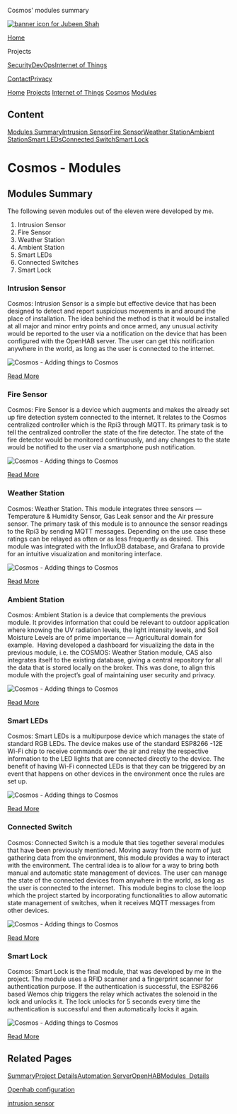  Cosmos' modules summary              

[![banner icon for Jubeen Shah](https://project-odyssey.s3.us-east-2.amazonaws.com/d130db536435d20d7579fafb511ca245.svg)](../../../index.markdown)

[Home](../../../index.markdown)

Projects

[Security](../../../projects/security.markdown)[DevOps](../../../projects/devops.markdown)[Internet of Things](../../../projects/iot.markdown)

[Contact](mailto:jnshah2@ncsu.edu)[Privacy](../../../privacy.markdown)

[Home](../../../index.markdown)
[Projects](../../../projects.markdown)
[Internet of Things](../../../projects/iot.markdown)
[Cosmos](../../../projects/iot/cosmos.markdown)
[Modules](../../../projects/iot/cosmos/modules.markdown)

Content
-------

[Modules Summary](#modules-summary)[Intrusion Sensor](#intrusion-sensor)[Fire Sensor](#fire-sensor)[Weather Station](#weather-station)[Ambient Station](#ambient-station)[Smart LEDs](#smart-leds)[Connected Switch](#connected-switch)[Smart Lock](#smart-lock)

Cosmos - Modules
================

Modules Summary
---------------

The following seven modules out of the eleven were developed by me.

1.  Intrusion Sensor
2.  Fire Sensor
3.  Weather Station
4.  Ambient Station
5.  Smart LEDs
6.  Connected Switches
7.  Smart Lock

### Intrusion Sensor

Cosmos: Intrusion Sensor is a simple but effective device that has been designed to detect and report suspicious movements in and around the place of installation. The idea behind the method is that it would be installed at all major and minor entry points and once armed, any unusual activity would be reported to the user via a notification on the device that has been configured with the OpenHAB server. The user can get this notification anywhere in the world, as long as the user is connected to the internet.

![Cosmos - Adding things to Cosmos](https://project-odyssey.s3.us-east-2.amazonaws.com/ed2701c3965915332f173e56a35ac6f2.jpg)

[Read More](../../../projects/iot/cosmos/modules/intrusion-sensor.html)

### Fire Sensor

Cosmos: Fire Sensor is a device which augments and makes the already set up fire detection system connected to the internet. It relates to the Cosmos centralized controller which is the Rpi3 through MQTT. Its primary task is to tell the centralized controller the state of the fire detector. The state of the fire detector would be monitored continuously, and any changes to the state would be notified to the user via a smartphone push notification.

![Cosmos - Adding things to Cosmos](https://project-odyssey.s3.us-east-2.amazonaws.com/ae21b8dc4ac25e36b0dfe0cb901fe0d4.jpg)

[Read More](../../../projects/iot/cosmos/modules/fire-sensor.html)

### Weather Station

Cosmos: Weather Station. This module integrates three sensors — Temperature & Humidity Sensor, Gas Leak sensor and the Air pressure sensor. The primary task of this module is to announce the sensor readings to the Rpi3 by sending MQTT messages. Depending on the use case these ratings can be relayed as often or as less frequently as desired.  This module was integrated with the InfluxDB database, and Grafana to provide for an intuitive visualization and monitoring interface.

![Cosmos - Adding things to Cosmos](https://project-odyssey.s3.us-east-2.amazonaws.com/e88a9106bd1d1b7593e122c622d4e65c.jpg)

[Read More](../../../projects/iot/cosmos/modules/weather-station.html)

### Ambient Station

Cosmos: Ambient Station is a device that complements the previous module. It provides information that could be relevant to outdoor application where knowing the UV radiation levels, the light intensity levels, and Soil Moisture Levels are of prime importance — Agricultural domain for example.  Having developed a dashboard for visualizing the data in the previous module, i.e. the COSMOS: Weather Station module, CAS also integrates itself to the existing database, giving a central repository for all the data that is stored locally on the broker. This was done, to align this module with the project’s goal of maintaining user security and privacy.

![Cosmos - Adding things to Cosmos](https://project-odyssey.s3.us-east-2.amazonaws.com/4be67ea6e02a7d4a7974c46dcf21307b.jpg)

[Read More](../../../projects/iot/cosmos/modules/ambient-station.html)

### Smart LEDs

Cosmos: Smart LEDs is a multipurpose device which manages the state of standard RGB LEDs. The device makes use of the standard ESP8266 -12E Wi-Fi chip to receive commands over the air and relay the respective information to the LED lights that are connected directly to the device. The benefit of having Wi-Fi connected LEDs is that they can be triggered by an event that happens on other devices in the environment once the rules are set up.

![Cosmos - Adding things to Cosmos](https://project-odyssey.s3.us-east-2.amazonaws.com/a2b3dccf338884f1b3d37275b2bc2dc0.jpg)

[Read More](../../../projects/iot/cosmos/modules/smart-leds.html)

### Connected Switch

Cosmos: Connected Switch is a module that ties together several modules that have been previously mentioned. Moving away from the norm of just gathering data from the environment, this module provides a way to interact with the environment. The central idea is to allow for a way to bring both manual and automatic state management of devices. The user can manage the state of the connected devices from anywhere in the world, as long as the user is connected to the internet.  This module begins to close the loop which the project started by incorporating functionalities to allow automatic state management of switches, when it receives MQTT messages from other devices.

![Cosmos - Adding things to Cosmos](https://project-odyssey.s3.us-east-2.amazonaws.com/6e2f522020f46a07cb072ce2dfcccc2c.jpg)

[Read More](../../../projects/iot/cosmos/modules/connected-switches.html)

### Smart Lock

Cosmos: Smart Lock is the final module, that was developed by me in the project. The module uses a RFID scanner and a fingerprint scanner for authentication purpose. If the authentication is successful, the ESP8266 based Wemos chip triggers the relay which activates the solenoid in the lock and unlocks it. The lock unlocks for 5 seconds every time the authentication is successful and then automatically locks it again.

![Cosmos - Adding things to Cosmos](https://project-odyssey.s3.us-east-2.amazonaws.com/5ba105fb70e59ef0000711660a08f5fe.jpg)

[Read More](../../../projects/iot/cosmos/modules/smart-lock.html)

Related Pages
-------------

[Summary](../../../projects/iot/cosmos.markdown)[Project Details](../../../projects/iot/cosmos/project-details.markdown)[Automation Server](../../../projects/iot/cosmos/automation-server.markdown)[OpenHAB](../../../projects/iot/cosmos/openhab.markdown)[Modules  Details](../../../projects/iot/cosmos/modules.markdown)

[Openhab configuration](../../../projects/iot/cosmos/openhab.markdown)

[intrusion sensor](../../../projects/iot/cosmos/modules/intrusion-sensor.html)

